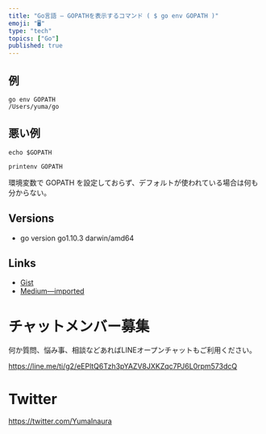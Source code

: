 ```yaml
---
title: "Go言語 — GOPATHを表示するコマンド ( $ go env GOPATH )"
emoji: "🖥"
type: "tech"
topics: ["Go"]
published: true
---
```


## 例

```
go env GOPATH
/Users/yuma/go
```

## 悪い例

```
echo $GOPATH

```

```
printenv GOPATH

```

環境変数で GOPATH を設定しておらず、デフォルトが使われている場合は何も分からない。

## Versions

- go version go1.10.3 darwin/amd64

## Links

- [Gist](https://gist.github.com/YumaInaura/80c3a8ad9685b84a6d9ab221c97e6661)
- [Medium—imported](https://medium.com/supersonic-generation/golang-show-gopath-go-env-gopath-d638cc73166a)








<!-- Update From Qiita API -->

# チャットメンバー募集


何か質問、悩み事、相談などあればLINEオープンチャットもご利用ください。

https://line.me/ti/g2/eEPltQ6Tzh3pYAZV8JXKZqc7PJ6L0rpm573dcQ





# Twitter


https://twitter.com/YumaInaura


<!-- Update From Qiita API -->


